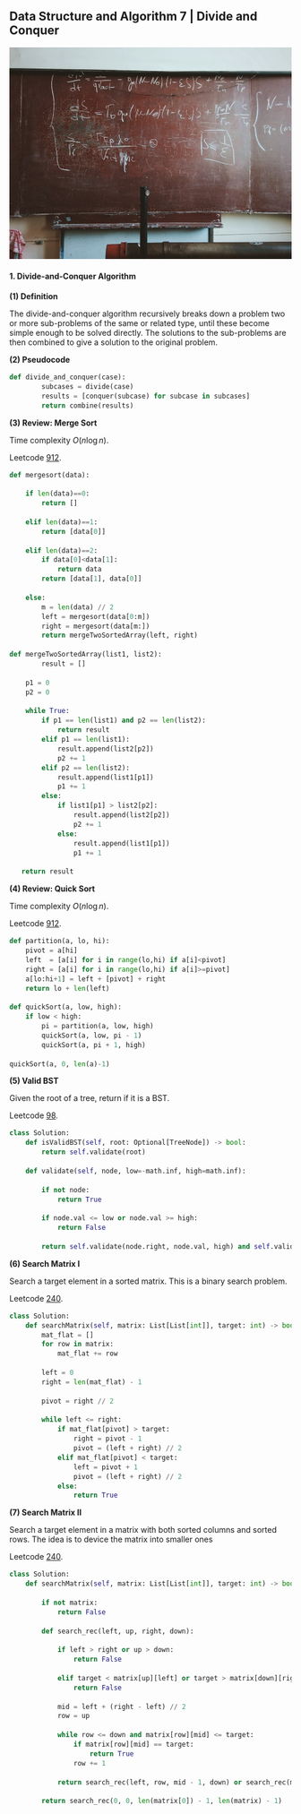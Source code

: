 ## Data Structure and Algorithm 7 | Divide and Conquer

![0_QXrDY4nVmhZ1umbX](../../image/0_QXrDY4nVmhZ1umbX.jpeg)

#### 1. Divide-and-Conquer Algorithm

**(1) Definition**

The divide-and-conquer algorithm recursively breaks down a problem two or more sub-problems of the same or related type, until these become simple enough to be solved directly.  The solutions to the sub-problems are then combined to give a solution to the original problem.

**(2) Pseudocode**

```python
def divide_and_conquer(case):
		subcases = divide(case)
		results = [conquer(subcase) for subcase in subcases]
		return combine(results)
```

**(3) Review: Merge Sort**

Time complexity $O(n\log n)$.

Leetcode [912](https://leetcode.com/problems/sort-an-array/).

```python
def mergesort(data):
  
    if len(data)==0:
        return []
      
    elif len(data)==1:
        return [data[0]]
      
    elif len(data)==2:
        if data[0]<data[1]:
            return data
        return [data[1], data[0]]
      
    else:
        m = len(data) // 2
        left = mergesort(data[0:m])
        right = mergesort(data[m:])
        return mergeTwoSortedArray(left, right)
        
def mergeTwoSortedArray(list1, list2):
 		result = []
        
    p1 = 0
    p2 = 0
        
    while True:
        if p1 == len(list1) and p2 == len(list2):
            return result
        elif p1 == len(list1):
            result.append(list2[p2])
            p2 += 1
        elif p2 == len(list2):
            result.append(list1[p1])
            p1 += 1
        else:
            if list1[p1] > list2[p2]:
                result.append(list2[p2])
                p2 += 1
            else:
                result.append(list1[p1])
                p1 += 1
                
   return result
```

**(4) Review: Quick Sort**

Time complexity $O(n\log n)$.

Leetcode [912](https://leetcode.com/problems/sort-an-array/).

```python
def partition(a, lo, hi):
    pivot = a[hi]
    left  = [a[i] for i in range(lo,hi) if a[i]<pivot]
    right = [a[i] for i in range(lo,hi) if a[i]>=pivot]
    a[lo:hi+1] = left + [pivot] + right
    return lo + len(left)

def quickSort(a, low, high):
    if low < high:
        pi = partition(a, low, high)
        quickSort(a, low, pi - 1)
        quickSort(a, pi + 1, high)
        
quickSort(a, 0, len(a)-1)
```

**(5) Valid BST**

Given the root of a tree, return if it is a BST.

Leetcode [98]().

```python
class Solution:
    def isValidBST(self, root: Optional[TreeNode]) -> bool:
        return self.validate(root)
    
    def validate(self, node, low=-math.inf, high=math.inf):
        
        if not node:
            return True
        
        if node.val <= low or node.val >= high:
            return False
        
        return self.validate(node.right, node.val, high) and self.validate(node.left, low, node.val)
```

**(6) Search Matrix I**

Search a target element in a sorted matrix. This is a binary search problem.

Leetcode [240](https://leetcode.com/problems/search-a-2d-matrix-ii/).

```python
class Solution:
    def searchMatrix(self, matrix: List[List[int]], target: int) -> bool:
        mat_flat = []
        for row in matrix:
            mat_flat += row
            
        left = 0
        right = len(mat_flat) - 1
        
        pivot = right // 2
        
        while left <= right:
            if mat_flat[pivot] > target:
                right = pivot - 1
                pivot = (left + right) // 2
            elif mat_flat[pivot] < target:
                left = pivot + 1
                pivot = (left + right) // 2
            else:
                return True
```

**(7) Search Matrix II**

Search a target element in a matrix with both sorted columns and sorted rows. The idea is to device the matrix into smaller ones

Leetcode [240](https://leetcode.com/problems/search-a-2d-matrix-ii/).

```python
class Solution:
    def searchMatrix(self, matrix: List[List[int]], target: int) -> bool:
        
        if not matrix:
            return False
        
        def search_rec(left, up, right, down):
            
            if left > right or up > down:
                return False
            
            elif target < matrix[up][left] or target > matrix[down][right]:
                return False
            
            mid = left + (right - left) // 2
            row = up
            
            while row <= down and matrix[row][mid] <= target:
                if matrix[row][mid] == target:
                    return True
                row += 1
                
            return search_rec(left, row, mid - 1, down) or search_rec(mid+1, up, right, row - 1)
        
        return search_rec(0, 0, len(matrix[0]) - 1, len(matrix) - 1)
```

